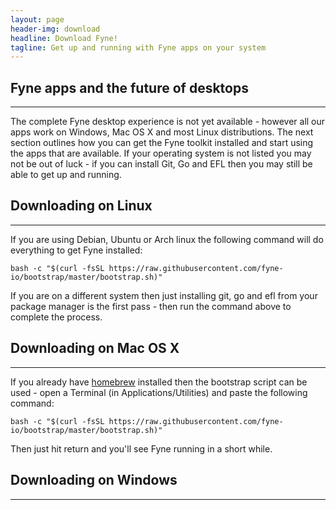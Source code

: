```yaml
---
layout: page
header-img: download
headline: Download Fyne!
tagline: Get up and running with Fyne apps on your system
---
```


<section class="bg-primary" id="about">
<div class="container">
<div class="row">
<div class="col-lg-12 text-center" markdown="1">

## Fyne apps and the future of desktops
<hr class="light">

The complete Fyne desktop experience is not yet available - however all our
apps work on Windows, Mac OS X and most Linux distributions.
The next section outlines how you can get the Fyne toolkit installed and start
using the apps that are available. If your operating system is not listed you
may not be out of luck - if you can install Git, Go and EFL then you may still
be able to get up and running.

</div>
</div>
</div>
</section>

<div class="container">
<div class="row">
<div id="dl-linux" class="col-lg-12 text-center" markdown="1">

## Downloading on Linux
---

If you are using Debian, Ubuntu or Arch linux the following command will
do everything to get Fyne installed:

    bash -c "$(curl -fsSL https://raw.githubusercontent.com/fyne-io/bootstrap/master/bootstrap.sh)"

If you are on a different system then just installing git, go and efl from
your package manager is the first pass - then run the command above to complete
the process.

</div>
<div id="dl-mac" class="col-lg-12 text-center" markdown="1">

## Downloading on Mac OS X
---

If you already have [homebrew](https://brew.sh) installed then the bootstrap
script can be used - open a Terminal (in Applications/Utilities) and paste the
following command: 

    bash -c "$(curl -fsSL https://raw.githubusercontent.com/fyne-io/bootstrap/master/bootstrap.sh)"

Then just hit return and you'll see Fyne running in a short while.

</div>
<div id="dl-win" class="col-lg-12 text-center" markdown="1">

## Downloading on Windows
---

</div>
</div>
</div>

<script>
if (navigator.appVersion.indexOf("Win")==-1)
  document.getElementById('dl-win').style.display = "none";
if (navigator.appVersion.indexOf("Mac")==-1)
  document.getElementById('dl-mac').style.display = "none";
if (navigator.appVersion.indexOf("Linux")==-1)
  document.getElementById('dl-linux').style.display = "none";
</script>
